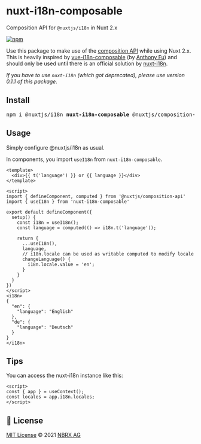 # nuxt-i18n-composable

Composition API for `@nuxtjs/i18n` in Nuxt 2.x

<a href="https://www.npmjs.com/package/nuxt-i18n-composable">
<img alt="npm" src="https://img.shields.io/npm/v/nuxt-i18n-composable">
</a>

Use this package to make use of the [composition API](https://composition-api.nuxtjs.org/) while using Nuxt 2.x.
This is heavily inspired by [vue-i18n-composable](https://github.com/intlify/vue-i18n-composable) (by [Anthony Fu](https://github.com/antfu)) and should only be used until there is an official solution by [nuxt-i18n](https://github.com/nuxt-community/i18n-module).

*If you have to use `nuxt-i18n` (which got deprecated), please use version 0.1.1 of this package.*

## Install

<pre>
npm i @nuxtjs/i18n <b>nuxt-i18n-composable</b> @nuxtjs/composition-api
</pre>

## Usage

Simply configure @nuxtjs/i18n as usual.

In components, you import `useI18n` from `nuxt-i18n-composable`.

```vue
<template>
  <div>{{ t('language') }} or {{ language }}</div>
</template>

<script>
import { defineComponent, computed } from '@nuxtjs/composition-api'
import { useI18n } from 'nuxt-i18n-composable'

export default defineComponent({
  setup() {
    const i18n = useI18n();
    const language = computed(() => i18n.t('language'));

    return {
      ...useI18n(),
      language,
      // i18n.locale can be used as writable computed to modify locale
      changeLanguage() {
        i18n.locale.value = 'en';
      }
    }
  }
})
</script>
<i18n>
{
  "en": {
    "language": "English"
  },
  "de": {
    "language": "Deutsch"
  }
}
</i18n>
```

## Tips

You can access the nuxt-i18n instance like this:

```vue
<script>
const { app } = useContext();
const locales = app.i18n.locales;
</script>
```

## 📄 License

[MIT License](https://github.com/nbrx-ag/nuxt-i18n-composable/blob/master/LICENSE) © 2021 [NBRX AG](https://github.com/nbrx-ag)